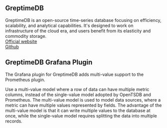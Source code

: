 ## GreptimeDB

GreptimeDB is an open-source time-series database focusing on efficiency, scalability, and analytical capabilities. It's designed to work on infrastructure of the cloud era, and users benefit from its elasticity and commodity storage.   
[Official website](https://greptime.com)    
[Github](https://github.com/GreptimeTeam/greptimedb)


## GreptimeDB Grafana Plugin

The Grafana plugin for GreptimeDB adds multi-value support to the Prometheus plugin.   

Use a multi-value model where a row of data can have multiple metric columns, instead of the single-value model adopted by OpenTSDB and Prometheus. The multi-value model is used to model data sources, where a metric can have multiple values represented by fields. The advantage of the multi-value model is that it can write multiple values to the database at once, while the single-value model requires splitting the data into multiple records.
